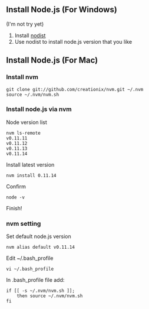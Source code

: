 ## Install Node.js (For Windows)

(I'm not try yet)
1. Install [nodist](https://github.com/marcelklehr/nodist)
2. Use nodist to install node.js version that you like

## Install Node.js (For Mac)

### Install nvm

	git clone git://github.com/creationix/nvm.git ~/.nvm
	source ~/.nvm/nvm.sh

### Install node.js via nvm

Node version list

	nvm ls-remote
	v0.11.11
    v0.11.12
    v0.11.13
    v0.11.14

Install latest version

    nvm install 0.11.14

Confirm

    node -v

Finish!

### nvm setting

Set default node.js version

	nvm alias default v0.11.14

Edit ~/.bash_profile

	vi ~/.bash_profile

In .bash_profile file add:

	if [[ -s ~/.nvm/nvm.sh ]];
 		then source ~/.nvm/nvm.sh
	fi

